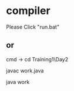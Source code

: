 # compiler

Please Click "run.bat"

or
--------------------------
cmd -> cd Training1\Day2

javac work.java

java work
